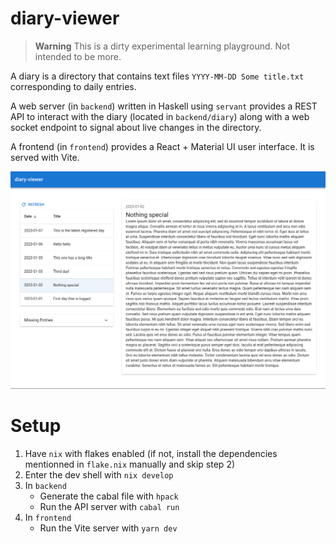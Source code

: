# diary-viewer

> **Warning**
> This is a dirty experimental learning playground. Not intended to be more.

A diary is a directory that contains text files `YYYY-MM-DD Some title.txt` corresponding to daily entries.

A web server (in `backend`) written in Haskell using `servant` provides a REST API to interact with the diary (located in `backend/diary`) along with a web socket endpoint to signal about live changes in the directory.

A frontend (in `frontend`) provides a React + Material UI user interface. It is served with Vite.

![image](screenshot.png)

# Setup

1. Have `nix` with flakes enabled (if not, install the dependencies mentionned in `flake.nix` manually and skip step 2)
2. Enter the dev shell with `nix develop`
3. In `backend`
    * Generate the cabal file with `hpack`
    * Run the API server with `cabal run`
4. In `frontend`
    * Run the Vite server with `yarn dev`
